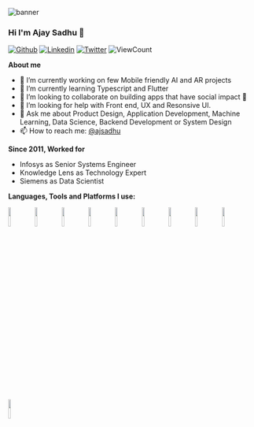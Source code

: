 
![banner](https://raw.githubusercontent.com/ajaysadhu/ajaysadhu.github.io/main/assets/images/AjayDouble.jpg)

### Hi I'm Ajay Sadhu 👋


<!--
**ajaysadhu/ajaysadhu** is a ✨ _special_ ✨ repository because its `README.md` (this file) appears on your GitHub profile. -->

<!-- Your badges
You can use the website to generate badges: https://shields.io/   -->

[![Github](https://img.shields.io/badge/-Github-000?style=social&logo=Github&logoColor=white)](https://github.com/ajaysadhu)
[![Linkedin](https://img.shields.io/badge/-LinkedIn-blue?style=social&logo=Linkedin&logoColor=white)](https://www.linkedin.com/in/ajaysadhu)
[![Twitter](https://img.shields.io/badge/-Twitter-1ca0f1?style=social&labelColor=1ca0f1&logo=twitter&logoColor=white)](https://twitter.com/ajsadhu)
 <img alt="ViewCount" src="https://komarev.com/ghpvc/?username=ajaysadhu" />

<!-- Talking about you -->
**About me**

- 🔭 I’m currently working on few Mobile friendly AI and AR projects
- 🌱 I’m currently learning Typescript and Flutter
- 👯 I’m looking to collaborate on building apps that have social impact 🤝
- 🤔 I’m looking for help with Front end, UX and Resonsive UI.
- 💬 Ask me about Product Design, Application Development, Machine Learning, Data Science, Backend Development or System Design
- 📫 How to reach me: [@ajsadhu](https://twitter.com/ajsadhu)

**Since 2011, Worked for**
- Infosys as Senior Systems Engineer
- Knowledge Lens as Technology Expert
- Siemens as Data Scientist

**Languages, Tools and Platforms I use:** 
<p>
  <img width="10%" src="https://www.vectorlogo.zone/logos/java/java-ar21.svg">
  <img width="10%" src="https://www.vectorlogo.zone/logos/nodejs/nodejs-ar21.svg">
 <img width="10%" src="https://www.vectorlogo.zone/logos/google_cloud/google_cloud-ar21.svg">
 <img width="10%" src="https://www.vectorlogo.zone/logos/amazon_aws/amazon_aws-ar21.svg">    
   
   <img width="10%" src="https://www.vectorlogo.zone/logos/linux/linux-ar21.svg">
  <img width="10%" src="https://www.vectorlogo.zone/logos/apache_hadoop/apache_hadoop-ar21.svg">
  <img width="10%" src="https://www.vectorlogo.zone/logos/apache_hive/apache_hive-ar21.svg">
  <img width="10%" src="https://www.vectorlogo.zone/logos/android/android-ar21.svg">
    
  <img width="10%" src="https://www.vectorlogo.zone/logos/elastic/elastic-ar21.svg">
 <img width="10%" src="https://www.vectorlogo.zone/logos/git-scm/git-scm-ar21.svg">
</p>
